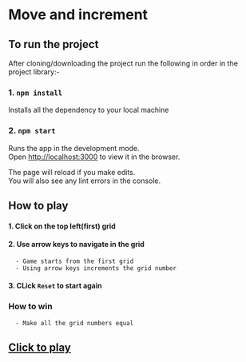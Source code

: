 
# Move and increment

## To run the project
After cloning/downloading the project run the following in order in the project library:-
### 1. `npm install`
Installs all the dependency to your local machine
### 2. `npm start`

Runs the app in the development mode.\
Open [http://localhost:3000](http://localhost:3000) to view it in the browser.

The page will reload if you make edits.\
You will also see any lint errors in the console.

## How to play

#### 1. Click on the top left(first) grid 
#### 2. Use arrow keys to navigate in the grid
      - Game starts from the first grid
      - Using arrow keys increments the grid number
#### 3. CLick `Reset` to start again
      
 ### How to win
      - Make all the grid numbers equal

## [Click to play](https://tzcuu.csb.app/)


            
